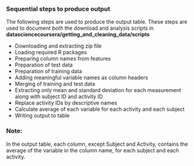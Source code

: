 ### Sequential steps to produce output

The following steps are used to produce the output table. These steps are used to
document *both* the download and analysis scripts in **datasciencecoursera/getting_and_cleaning_data/scripts**
- Downloading and extracting zip file
- Loading required R packages
- Preparing column names from features
- Preparation of test data
- Preparation of training data
- Adding meaningful variable names as column headers
- Merging of training and test data
- Extracting only mean and standard deviation for each measurement along with subject ID and activity ID
- Replace activity IDs by descriptive names
- Calculate average of each variable for each activity  and each subject
- Writing output to table

### Note: 
In the output table, each column, except Subject and Activity, contains the average of the variable in the 
column name, for each subject and each activity. 
